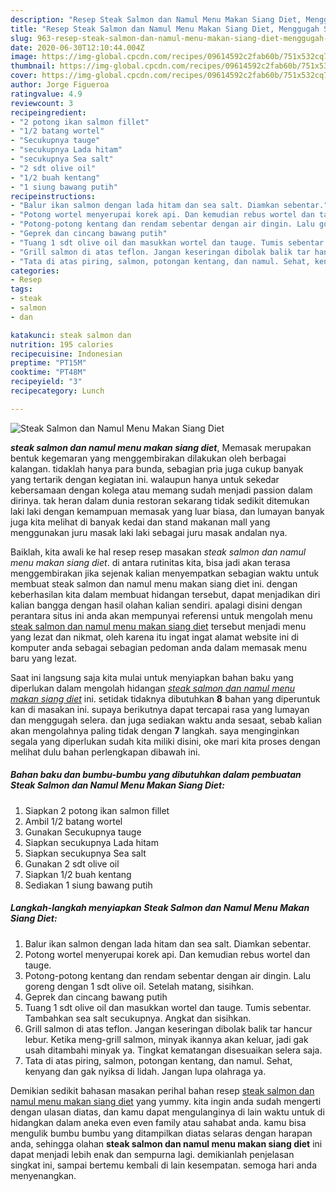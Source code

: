 ```yaml
---
description: "Resep Steak Salmon dan Namul Menu Makan Siang Diet, Menggugah Selera"
title: "Resep Steak Salmon dan Namul Menu Makan Siang Diet, Menggugah Selera"
slug: 963-resep-steak-salmon-dan-namul-menu-makan-siang-diet-menggugah-selera
date: 2020-06-30T12:10:44.004Z
image: https://img-global.cpcdn.com/recipes/09614592c2fab60b/751x532cq70/steak-salmon-dan-namul-menu-makan-siang-diet-foto-resep-utama.jpg
thumbnail: https://img-global.cpcdn.com/recipes/09614592c2fab60b/751x532cq70/steak-salmon-dan-namul-menu-makan-siang-diet-foto-resep-utama.jpg
cover: https://img-global.cpcdn.com/recipes/09614592c2fab60b/751x532cq70/steak-salmon-dan-namul-menu-makan-siang-diet-foto-resep-utama.jpg
author: Jorge Figueroa
ratingvalue: 4.9
reviewcount: 3
recipeingredient:
- "2 potong ikan salmon fillet"
- "1/2 batang wortel"
- "Secukupnya tauge"
- "secukupnya Lada hitam"
- "secukupnya Sea salt"
- "2 sdt olive oil"
- "1/2 buah kentang"
- "1 siung bawang putih"
recipeinstructions:
- "Balur ikan salmon dengan lada hitam dan sea salt. Diamkan sebentar."
- "Potong wortel menyerupai korek api. Dan kemudian rebus wortel dan tauge."
- "Potong-potong kentang dan rendam sebentar dengan air dingin. Lalu goreng dengan 1 sdt olive oil. Setelah matang, sisihkan."
- "Geprek dan cincang bawang putih"
- "Tuang 1 sdt olive oil dan masukkan wortel dan tauge. Tumis sebentar. Tambahkan sea salt secukupnya. Angkat dan sisihkan."
- "Grill salmon di atas teflon. Jangan keseringan dibolak balik tar hancur lebur. Ketika meng-grill salmon, minyak ikannya akan keluar, jadi gak usah ditambahi minyak ya. Tingkat kematangan disesuaikan selera saja."
- "Tata di atas piring, salmon, potongan kentang, dan namul. Sehat, kenyang dan gak nyiksa di lidah. Jangan lupa olahraga ya."
categories:
- Resep
tags:
- steak
- salmon
- dan

katakunci: steak salmon dan 
nutrition: 195 calories
recipecuisine: Indonesian
preptime: "PT15M"
cooktime: "PT48M"
recipeyield: "3"
recipecategory: Lunch

---
```



![Steak Salmon dan Namul Menu Makan Siang Diet](https://img-global.cpcdn.com/recipes/09614592c2fab60b/751x532cq70/steak-salmon-dan-namul-menu-makan-siang-diet-foto-resep-utama.jpg)

<b><i>steak salmon dan namul menu makan siang diet</i></b>, Memasak merupakan bentuk kegemaran yang menggembirakan dilakukan oleh berbagai kalangan. tidaklah hanya para bunda, sebagian pria juga cukup banyak yang tertarik dengan kegiatan ini. walaupun hanya untuk sekedar kebersamaan dengan kolega atau memang sudah menjadi passion dalam dirinya. tak heran dalam dunia restoran sekarang tidak sedikit ditemukan laki laki dengan kemampuan memasak yang luar biasa, dan lumayan banyak juga kita melihat di banyak kedai dan stand makanan mall yang menggunakan juru masak laki laki sebagai juru masak andalan nya.



Baiklah, kita awali ke hal resep resep masakan <i>steak salmon dan namul menu makan siang diet</i>. di antara rutinitas kita, bisa jadi akan terasa menggembirakan jika sejenak kalian menyempatkan sebagian waktu untuk membuat steak salmon dan namul menu makan siang diet ini. dengan keberhasilan kita dalam membuat hidangan tersebut, dapat menjadikan diri kalian bangga dengan hasil olahan kalian sendiri. apalagi disini dengan perantara situs ini anda akan mempunyai referensi untuk mengolah menu <u>steak salmon dan namul menu makan siang diet</u> tersebut menjadi menu yang lezat dan nikmat, oleh karena itu ingat ingat alamat website ini di komputer anda sebagai sebagian pedoman anda dalam memasak menu baru yang lezat.


Saat ini langsung saja kita mulai untuk menyiapkan bahan baku yang diperlukan dalam mengolah hidangan <u><i>steak salmon dan namul menu makan siang diet</i></u> ini. setidak tidaknya dibutuhkan <b>8</b> bahan yang diperuntuk kan di masakan ini. supaya berikutnya dapat tercapai rasa yang lumayan dan menggugah selera. dan juga sediakan waktu anda sesaat, sebab kalian akan mengolahnya paling tidak dengan <b>7</b> langkah. saya menginginkan segala yang diperlukan sudah kita miliki disini, oke mari kita proses dengan melihat dulu bahan perlengkapan dibawah ini.

<!--inarticleads1-->

##### Bahan baku dan bumbu-bumbu yang dibutuhkan dalam pembuatan Steak Salmon dan Namul Menu Makan Siang Diet:

1. Siapkan 2 potong ikan salmon fillet
1. Ambil 1/2 batang wortel
1. Gunakan Secukupnya tauge
1. Siapkan secukupnya Lada hitam
1. Siapkan secukupnya Sea salt
1. Gunakan 2 sdt olive oil
1. Siapkan 1/2 buah kentang
1. Sediakan 1 siung bawang putih




<!--inarticleads2-->

##### Langkah-langkah menyiapkan Steak Salmon dan Namul Menu Makan Siang Diet:

1. Balur ikan salmon dengan lada hitam dan sea salt. Diamkan sebentar.
1. Potong wortel menyerupai korek api. Dan kemudian rebus wortel dan tauge.
1. Potong-potong kentang dan rendam sebentar dengan air dingin. Lalu goreng dengan 1 sdt olive oil. Setelah matang, sisihkan.
1. Geprek dan cincang bawang putih
1. Tuang 1 sdt olive oil dan masukkan wortel dan tauge. Tumis sebentar. Tambahkan sea salt secukupnya. Angkat dan sisihkan.
1. Grill salmon di atas teflon. Jangan keseringan dibolak balik tar hancur lebur. Ketika meng-grill salmon, minyak ikannya akan keluar, jadi gak usah ditambahi minyak ya. Tingkat kematangan disesuaikan selera saja.
1. Tata di atas piring, salmon, potongan kentang, dan namul. Sehat, kenyang dan gak nyiksa di lidah. Jangan lupa olahraga ya.




Demikian sedikit bahasan masakan perihal bahan resep <u>steak salmon dan namul menu makan siang diet</u> yang yummy. kita ingin anda sudah mengerti dengan ulasan diatas, dan kamu dapat mengulanginya di lain waktu untuk di hidangkan dalam aneka even even family atau sahabat anda. kamu bisa mengulik bumbu bumbu yang ditampilkan diatas selaras dengan harapan anda, sehingga olahan <b>steak salmon dan namul menu makan siang diet</b> ini dapat menjadi lebih enak dan sempurna lagi. demikianlah penjelasan singkat ini, sampai bertemu kembali di lain kesempatan. semoga hari anda menyenangkan.

